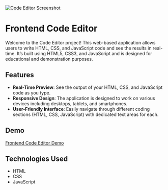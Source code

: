 

![Code Editor Screenshot](https://github.com/user-attachments/assets/ff8d43dd-0caf-4e4b-8b4b-104293e1d5f7)
# Frontend Code Editor

Welcome to the Code Editor project! This web-based application allows users to write HTML, CSS, and JavaScript code and see the results in real-time. It’s built using HTML5, CSS3, and JavaScript and is designed for educational and demonstration purposes.

## Features

- **Real-Time Preview**: See the output of your HTML, CSS, and JavaScript code as you type.
- **Responsive Design**: The application is designed to work on various devices including desktops, tablets, and smartphones.
- **User-Friendly Interface**: Easily navigate through different coding sections (HTML, CSS, JavaScript) with dedicated text areas for each.

## Demo

[Frontend Code Editor Demo](https://tamanna-mondal.github.io/Frontend-Code-Editor/)

## Technologies Used

- HTML
- CSS
- JavaScript
